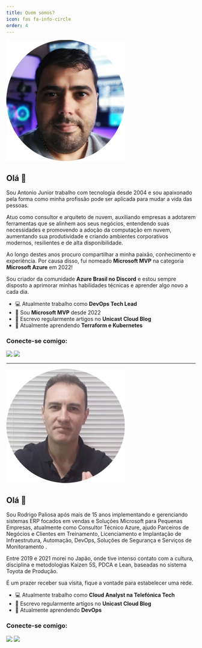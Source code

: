 ```yaml
---
title: Quem somos?
icon: fas fa-info-circle
order: 4
---
```


<p>
<img src="/assets/img/asilva.png">
</p>

## **Olá 👋**

Sou Antonio Junior trabalho com tecnologia desde 2004 e sou apaixonado pela forma como minha profissão pode ser aplicada para mudar a vida das pessoas.

Atuo como consultor e arquiteto de nuvem, auxiliando empresas a adotarem ferramentas que se alinhem aos seus negócios, entendendo suas necessidades e promovendo a adoção da computação em nuvem, aumentando sua produtividade e criando ambientes corporativos modernos, resilientes e de alta disponibilidade.

Ao longo destes anos procuro compartilhar a minha paixão, conhecimento e experiência. Por causa disso, fui nomeado **Microsoft MVP** na categoria **Microsoft Azure** em 2022!

Sou criador da comunidade **Azure Brasil no Discord** e estou sempre disposto a aprimorar minhas habilidades técnicas e aprender algo novo a cada dia.

* 💻 Atualmente trabalho como **DevOps Tech Lead**
* 🏅 Sou **Microsoft MVP** desde 2022
* 📝 Escrevo regularmente artigos no **Unicast Cloud Blog**
* 🌱 Atualmente aprendendo **Terraform e Kubernetes**

### **Conecte-se comigo:**

<div> 
  <a href="https://www.linkedin.com/in/antoniocarlosjr" target="_blank"><img src="https://img.shields.io/badge/-LinkedIn-%230077B5?style=fflat&logo=linkedin&logoColor=white" target="_blank"></a>
  <a href="https://www.instagram.com/jr_silva19/" target="_blank"><img src="https://img.shields.io/badge/Instagram-E4405F?style=flat&logo=instagram&logoColor=white" target="_blank"></a>
</div>

----

<p>
<img src="/assets/img/rpaliosa.png">
</p>

## **Olá 👋**

Sou Rodrigo Paliosa após mais de 15 anos implementando e gerenciando sistemas ERP focados em vendas e Soluções Microsoft para Pequenas Empresas, atualmente como Consultor Técnico Azure, ajudo Parceiros de Negócios e Clientes em Treinamento, Licenciamento e Implantação de Infraestrutura, Automação, DevOps, Soluções de Segurança e Serviços de Monitoramento .

Entre 2019 e 2021 morei no Japão, onde tive intenso contato com a cultura, disciplina e metodologias Kaizen 5S, PDCA e Lean, baseadas no sistema Toyota de Produção.

É um prazer receber sua visita, fique a vontade para estabelecer uma rede.

* 💻 Atualmente trabalho como **Cloud Analyst na Telefónica Tech**
* 📝 Escrevo regularmente artigos no **Unicast Cloud Blog**
* 🌱 Atualmente aprendendo **DevOps**

### **Conecte-se comigo:**

<div> 
  <a href="https://www.linkedin.com/in/rodrigo-paliosa/" target="_blank"><img src="https://img.shields.io/badge/-LinkedIn-%230077B5?style=fflat&logo=linkedin&logoColor=white" target="_blank"></a>
  <a href="https://www.instagram.com/rodrigo.paliosa/" target="_blank"><img src="https://img.shields.io/badge/Instagram-E4405F?style=flat&logo=instagram&logoColor=white" target="_blank"></a>
</div>